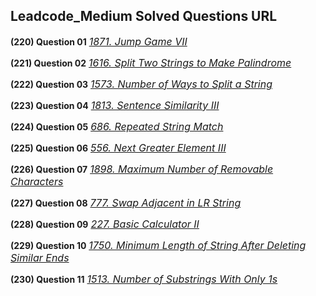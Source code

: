 ## Leadcode_Medium Solved Questions URL

**(220) Question 01** <a href="https://leetcode.com/problems/jump-game-vii/submissions/941443533/" target="_blank" style="font-size: 16px;dispaly:inline-block;">_1871. Jump Game VII_</a> <br/>

**(221) Question 02** <a href="https://leetcode.com/problems/split-two-strings-to-make-palindrome/submissions/941502237/" target="_blank" style="font-size: 16px;dispaly:inline-block;">_1616. Split Two Strings to Make Palindrome_</a> <br/>

**(222) Question 03** <a href="https://leetcode.com/problems/number-of-ways-to-split-a-string/submissions/941976667/" target="_blank" style="font-size: 16px;dispaly:inline-block;">_1573. Number of Ways to Split a String_</a> <br/>

**(223) Question 04** <a href="https://leetcode.com/problems/sentence-similarity-iii/submissions/942950377/" target="_blank" style="font-size: 16px;dispaly:inline-block;">_1813. Sentence Similarity III_</a> <br/>

**(224) Question 05** <a href="https://leetcode.com/problems/repeated-string-match/submissions/943102101/" target="_blank" style="font-size: 16px;dispaly:inline-block;">_686. Repeated String Match_</a> <br/>

**(225) Question 06** <a href="https://leetcode.com/problems/next-greater-element-iii/submissions/944911710/" target="_blank" style="font-size: 16px;dispaly:inline-block;">_556. Next Greater Element III_</a> <br/>

**(226) Question 07** <a href="https://leetcode.com/problems/maximum-number-of-removable-characters/submissions/945260806/" target="_blank" style="font-size: 16px;dispaly:inline-block;">_1898. Maximum Number of Removable Characters_</a> <br/>

**(227) Question 08** <a href="https://leetcode.com/problems/swap-adjacent-in-lr-string/submissions/945298855/" target="_blank" style="font-size: 16px;dispaly:inline-block;">_777. Swap Adjacent in LR String_</a> <br/>

**(228) Question 09** <a href="https://leetcode.com/problems/basic-calculator-ii/submissions/945891387/" target="_blank" style="font-size: 16px;dispaly:inline-block;">_227. Basic Calculator II_</a> <br/>

**(229) Question 10** <a href="https://leetcode.com/problems/minimum-length-of-string-after-deleting-similar-ends/submissions/945975342/" target="_blank" style="font-size: 16px;dispaly:inline-block;">_1750. Minimum Length of String After Deleting Similar Ends_</a> <br/>

**(230) Question 11** <a href="https://leetcode.com/problems/number-of-substrings-with-only-1s/submissions/945999730/" target="_blank" style="font-size: 16px;dispaly:inline-block;">_1513. Number of Substrings With Only 1s_</a> <br/>

